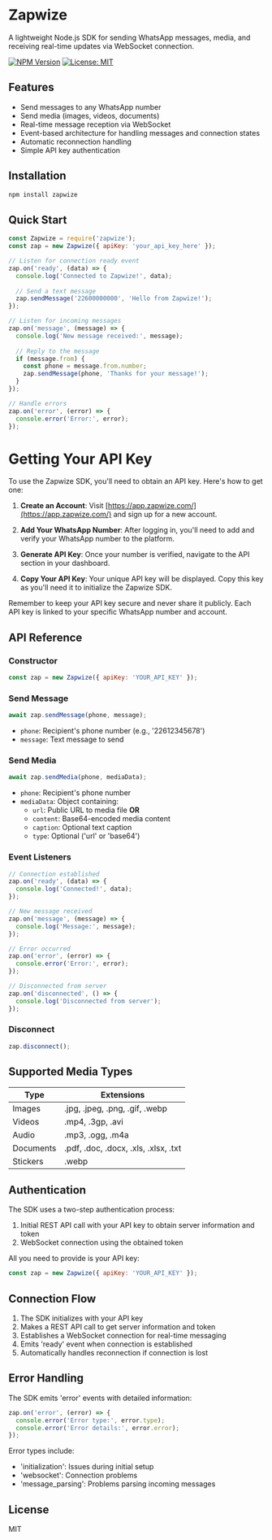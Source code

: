 # Zapwize

A lightweight Node.js SDK for sending WhatsApp messages, media, and receiving real-time updates via WebSocket connection.

[![NPM Version](https://img.shields.io/npm/v/zapwize.svg)](https://www.npmjs.com/package/zapwize)
[![License: MIT](https://img.shields.io/badge/License-MIT-yellow.svg)](https://opensource.org/licenses/MIT)

## Features

- Send messages to any WhatsApp number
- Send media (images, videos, documents)
- Real-time message reception via WebSocket
- Event-based architecture for handling messages and connection states
- Automatic reconnection handling
- Simple API key authentication

## Installation

```bash
npm install zapwize
```

## Quick Start

```javascript
const Zapwize = require('zapwize');
const zap = new Zapwize({ apiKey: 'your_api_key_here' });

// Listen for connection ready event
zap.on('ready', (data) => {
  console.log('Connected to Zapwize!', data);
  
  // Send a text message
  zap.sendMessage('22600000000', 'Hello from Zapwize!');
});

// Listen for incoming messages
zap.on('message', (message) => {
  console.log('New message received:', message);
  
  // Reply to the message
  if (message.from) {
    const phone = message.from.number;
    zap.sendMessage(phone, 'Thanks for your message!');
  }
});

// Handle errors
zap.on('error', (error) => {
  console.error('Error:', error);
});
```



          
# Getting Your API Key

To use the Zapwize SDK, you'll need to obtain an API key. Here's how to get one:

1. **Create an Account**: Visit [https://app.zapwize.com/](https://app.zapwize.com/) and sign up for a new account.

2. **Add Your WhatsApp Number**: After logging in, you'll need to add and verify your WhatsApp number to the platform.

3. **Generate API Key**: Once your number is verified, navigate to the API section in your dashboard.

4. **Copy Your API Key**: Your unique API key will be displayed. Copy this key as you'll need it to initialize the Zapwize SDK.

Remember to keep your API key secure and never share it publicly. Each API key is linked to your specific WhatsApp number and account.

        
## API Reference

### Constructor

```javascript
const zap = new Zapwize({ apiKey: 'YOUR_API_KEY' });
```

### Send Message

```javascript
await zap.sendMessage(phone, message);
```

- `phone`: Recipient's phone number (e.g., '22612345678')
- `message`: Text message to send

### Send Media

```javascript
await zap.sendMedia(phone, mediaData);
```

- `phone`: Recipient's phone number
- `mediaData`: Object containing:
  - `url`: Public URL to media file **OR**
  - `content`: Base64-encoded media content
  - `caption`: Optional text caption
  - `type`: Optional ('url' or 'base64')

### Event Listeners

```javascript
// Connection established
zap.on('ready', (data) => {
  console.log('Connected!', data);
});

// New message received
zap.on('message', (message) => {
  console.log('Message:', message);
});

// Error occurred
zap.on('error', (error) => {
  console.error('Error:', error);
});

// Disconnected from server
zap.on('disconnected', () => {
  console.log('Disconnected from server');
});
```

### Disconnect

```javascript
zap.disconnect();
```

## Supported Media Types

| Type      | Extensions                            |
|-----------|---------------------------------------|
| Images    | .jpg, .jpeg, .png, .gif, .webp       |
| Videos    | .mp4, .3gp, .avi                     |
| Audio     | .mp3, .ogg, .m4a                     |
| Documents | .pdf, .doc, .docx, .xls, .xlsx, .txt |
| Stickers  | .webp                                |

## Authentication

The SDK uses a two-step authentication process:
1. Initial REST API call with your API key to obtain server information and token
2. WebSocket connection using the obtained token

All you need to provide is your API key:

```javascript
const zap = new Zapwize({ apiKey: 'YOUR_API_KEY' });
```

## Connection Flow

1. The SDK initializes with your API key
2. Makes a REST API call to get server information and token
3. Establishes a WebSocket connection for real-time messaging
4. Emits 'ready' event when connection is established
5. Automatically handles reconnection if connection is lost

## Error Handling

The SDK emits 'error' events with detailed information:

```javascript
zap.on('error', (error) => {
  console.error('Error type:', error.type);
  console.error('Error details:', error.error);
});
```

Error types include:
- 'initialization': Issues during initial setup
- 'websocket': Connection problems
- 'message_parsing': Problems parsing incoming messages

## License

MIT

